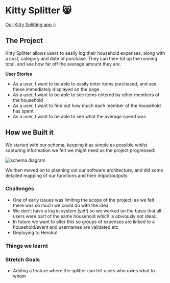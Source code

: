 # Kitty Splitter :smile_cat:

[Our Kitty Splitting app :)](https://kittisplitter.herokuapp.com/)

## The Project

Kitty Splitter allows users to easily log their household expenses, along with a cost, category and date of purchase. They can then tot up the running total, and see how far off the average amount they are.

__User Stories__

* As a user, I want to be able to easily enter items purchased, and see these immediately displayed on the page
* As a user, I want to be able to see items entered by other members of the household
* As a user, I want to find out how much each member of the household has spent
* As a user, I want to be able to see what the average spend was

## How we Built it
We started with our schema, keeping it as simple as possible whilst capturing information we felt we might need as the project progressed:

![schema diagram](https://user-images.githubusercontent.com/22034073/33482139-83d848fc-d68f-11e7-8f73-6073a8814925.png)

We then moved on to planning out our software architecture, and did some detailed mapping of our functions and their intput/outputs.

### Challenges
* One of early issues was limiting the scope of the project, as we felt there was so much we could do with the idea
* We don't have a log in system (yet!) so we worked on the basis that all users were part of the same household which is obviously not ideal...
* In future we want to alter this so groups of expenses are linked to a household/event and usernames are validated etc
* Deploying to Heroku!

### Things we learnt

### Stretch Goals
* Adding a feature where the splitter can tell  users who owes what to whom

